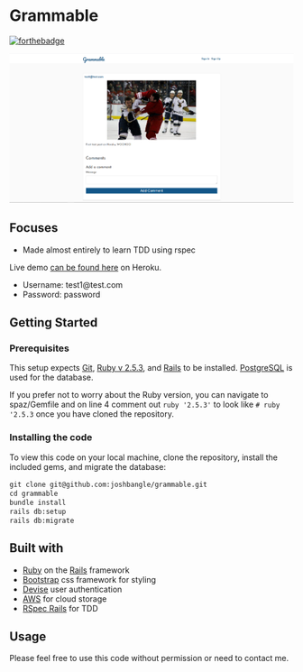 # Grammable

[![forthebadge](https://forthebadge.com/images/badges/made-with-ruby.svg)](https://forthebadge.com)

![Landing](app/readmeImages/grammable.png)

  ## Focuses
  * Made almost entirely to learn TDD using rspec

Live demo [can be found here](https://grammable-josh-bangle.herokuapp.com/) on Heroku.

* Username: test1@test.<span></span>com
* Password: password

## Getting Started

### Prerequisites

This setup expects [Git](https://git-scm.com/downloads), [Ruby v 2.5.3](https://www.ruby-lang.org/en/documentation/installation/), and [Rails](https://gorails.com/setup/) to be installed. [PostgreSQL](https://www.postgresql.org/download/) is used for the database.

If you prefer not to worry about the Ruby version, you can navigate to spaz/Gemfile and on line 4 comment out `ruby '2.5.3'` to look like `# ruby '2.5.3` once you have cloned the repository.

### Installing the code

To view this code on your local machine, clone the repository, install the included gems, and migrate the database:
```
git clone git@github.com:joshbangle/grammable.git
cd grammable
bundle install
rails db:setup
rails db:migrate
```

## Built with

* [Ruby](https://www.ruby-lang.org/en/documentation/installation/) on the [Rails](https://gorails.com/setup/) framework
* [Bootstrap](https://getbootstrap.com/) css framework for styling
* [Devise](https://github.com/heartcombo/devise) user authentication
* [AWS](https://aws.amazon.com/) for cloud storage
* [RSpec Rails](https://github.com/rspec/rspec-rails) for TDD


## Usage
Please feel free to use this code without permission or need to contact me.   
